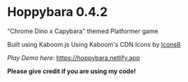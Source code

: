 # Hoppybara 0.4.2

"Chrome Dino x Capybara" themed Platformer game

Built using Kaboom.js
Using Kaboom's CDN
Icons by [Icons8](icons8.com)

_Play Demo here:_
https://hoppybara.netlify.app

**Please give credit if you are using my code!**
